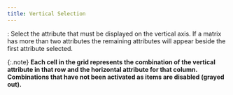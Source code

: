 ```yaml
---
title: Vertical Selection
---
```

: Select the attribute that must be displayed on the  vertical axis. If a matrix has more than two attributes the remaining  attributes will appear beside the first attribute selected.


{:.note}
**Each cell in the grid represents the combination  of the vertical attribute in that row and the horizontal attribute for  that column. Combinations that have not been activated as items are disabled  (grayed out).**
